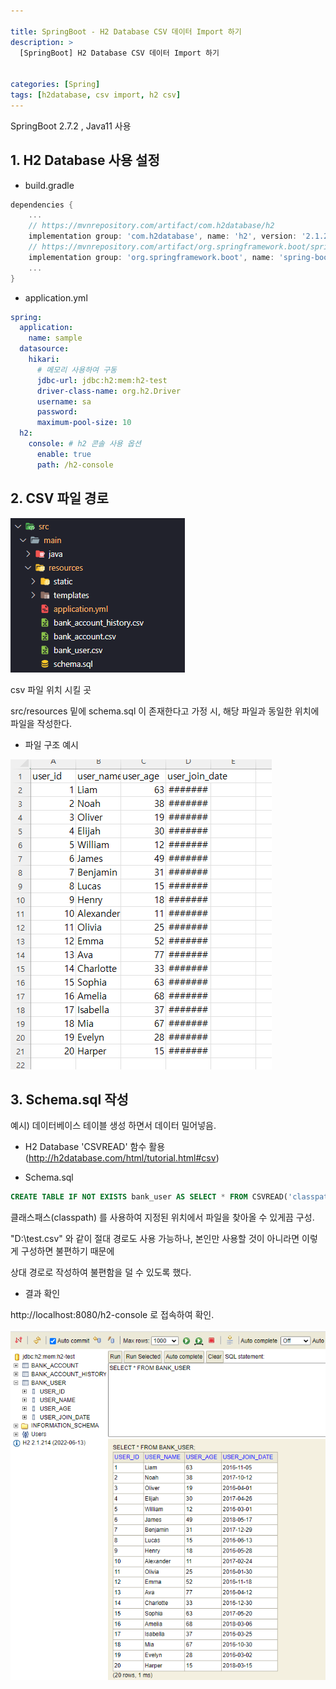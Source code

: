 ```yaml
---

title: SpringBoot - H2 Database CSV 데이터 Import 하기
description: >
  [SpringBoot] H2 Database CSV 데이터 Import 하기


categories: [Spring]
tags: [h2database, csv import, h2 csv]
---
```




SpringBoot 2.7.2 , Java11 사용

## 1. H2 Database 사용 설정

- build.gradle

```gradle
dependencies {
	...
	// https://mvnrepository.com/artifact/com.h2database/h2
	implementation group: 'com.h2database', name: 'h2', version: '2.1.214'
	// https://mvnrepository.com/artifact/org.springframework.boot/spring-boot-starter-data-jdbc
	implementation group: 'org.springframework.boot', name: 'spring-boot-starter-data-jdbc', version: '2.7.1'
    ...
}
```

- application.yml

```yml
spring:
  application:
    name: sample
  datasource:
    hikari:
      # 메모리 사용하여 구동
      jdbc-url: jdbc:h2:mem:h2-test
      driver-class-name: org.h2.Driver
      username: sa
      password:
      maximum-pool-size: 10
  h2:
    console: # h2 콘솔 사용 옵션
      enable: true
      path: /h2-console
```

## 2. CSV 파일 경로

![h2csv1](/assets/img/Spring/h2csv1.png)

csv 파일 위치 시킬 곳

src/resources 밑에 schema.sql 이 존재한다고 가정 시, 해당 파일과 동일한 위치에 파일을 작성한다.

- 파일 구조 예시

![h2csv2](/assets/img/Spring/h2csv2.png)

## 3. Schema.sql 작성

예시) 데이터베이스 테이블 생성 하면서 데이터 밀어넣음.

- H2 Database 'CSVREAD' 함수 활용(http://h2database.com/html/tutorial.html#csv)

- Schema.sql

```sql
CREATE TABLE IF NOT EXISTS bank_user AS SELECT * FROM CSVREAD('classpath:bank_user.csv');
```

클래스패스(classpath) 를 사용하여 지정된 위치에서 파일을 찾아올 수 있게끔 구성.

"D:\test.csv" 와 같이 절대 경로도 사용 가능하나, 본인만 사용할 것이 아니라면 이렇게 구성하면 불편하기 때문에

상대 경로로 작성하여 불편함을 덜 수 있도록 했다.

- 결과 확인

http://localhost:8080/h2-console 로 접속하여 확인.

![h2csv3](/assets/img/Spring/h2csv3.png)
